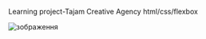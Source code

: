 Learning project-Tajam Creative Agency
html/css/flexbox

![зображення](https://github.com/Olexander63/Tajam/assets/14805899/ab20e4ae-8600-4882-a805-ceff644c6013)
